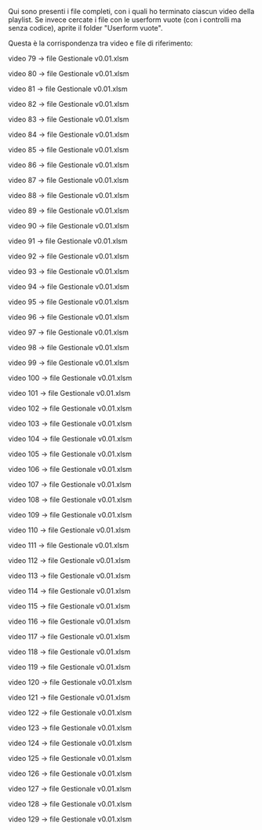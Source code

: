 Qui sono presenti i file completi, con i quali ho terminato ciascun video della playlist. Se invece cercate i file con le userform vuote (con i controlli ma senza codice), aprite il folder "Userform vuote".

Questa è la corrispondenza tra video e file di riferimento:

video 79 -> file Gestionale v0.01.xlsm

video 80 -> file Gestionale v0.01.xlsm

video 81 -> file Gestionale v0.01.xlsm

video 82 -> file Gestionale v0.01.xlsm

video 83 -> file Gestionale v0.01.xlsm

video 84 -> file Gestionale v0.01.xlsm

video 85 -> file Gestionale v0.01.xlsm

video 86 -> file Gestionale v0.01.xlsm

video 87 -> file Gestionale v0.01.xlsm

video 88 -> file Gestionale v0.01.xlsm

video 89 -> file Gestionale v0.01.xlsm

video 90 -> file Gestionale v0.01.xlsm

video 91 -> file Gestionale v0.01.xlsm

video 92 -> file Gestionale v0.01.xlsm

video 93 -> file Gestionale v0.01.xlsm

video 94 -> file Gestionale v0.01.xlsm

video 95 -> file Gestionale v0.01.xlsm

video 96 -> file Gestionale v0.01.xlsm

video 97 -> file Gestionale v0.01.xlsm

video 98 -> file Gestionale v0.01.xlsm

video 99 -> file Gestionale v0.01.xlsm

video 100 -> file Gestionale v0.01.xlsm

video 101 -> file Gestionale v0.01.xlsm

video 102 -> file Gestionale v0.01.xlsm

video 103 -> file Gestionale v0.01.xlsm

video 104 -> file Gestionale v0.01.xlsm

video 105 -> file Gestionale v0.01.xlsm

video 106 -> file Gestionale v0.01.xlsm

video 107 -> file Gestionale v0.01.xlsm

video 108 -> file Gestionale v0.01.xlsm

video 109 -> file Gestionale v0.01.xlsm

video 110 -> file Gestionale v0.01.xlsm

video 111 -> file Gestionale v0.01.xlsm

video 112 -> file Gestionale v0.01.xlsm

video 113 -> file Gestionale v0.01.xlsm

video 114 -> file Gestionale v0.01.xlsm

video 115 -> file Gestionale v0.01.xlsm

video 116 -> file Gestionale v0.01.xlsm

video 117 -> file Gestionale v0.01.xlsm

video 118 -> file Gestionale v0.01.xlsm

video 119 -> file Gestionale v0.01.xlsm

video 120 -> file Gestionale v0.01.xlsm

video 121 -> file Gestionale v0.01.xlsm

video 122 -> file Gestionale v0.01.xlsm

video 123 -> file Gestionale v0.01.xlsm

video 124 -> file Gestionale v0.01.xlsm

video 125 -> file Gestionale v0.01.xlsm

video 126 -> file Gestionale v0.01.xlsm

video 127 -> file Gestionale v0.01.xlsm

video 128 -> file Gestionale v0.01.xlsm

video 129 -> file Gestionale v0.01.xlsm
